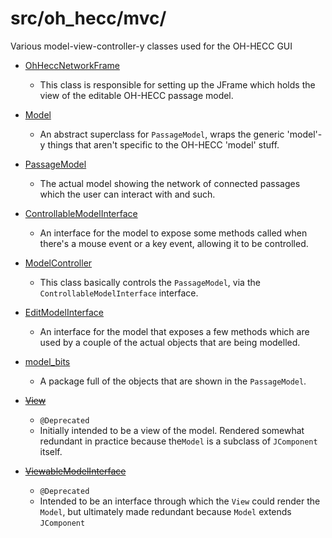 # src/oh_hecc/mvc/

Various model-view-controller-y classes used for the OH-HECC GUI

* [OhHeccNetworkFrame](./OhHeccNetworkFrame.java)
    * This class is responsible for setting up the JFrame which holds the view of the editable
      OH-HECC passage model.
      
* [Model](./Model.java)
    * An abstract superclass for `PassageModel`, wraps the generic 'model'-y things that aren't
      specific to the OH-HECC 'model' stuff.
      
* [PassageModel](./PassageModel.java)
    * The actual model showing the network of connected passages which the user can interact with
      and such.
    
* [ControllableModelInterface](./ControllableModelInterface.java)
    * An interface for the model to expose some methods called when there's a mouse event or
      a key event, allowing it to be controlled.
      
* [ModelController](./ModelController.java)
    * This class basically controls the `PassageModel`, via the `ControllableModelInterface`
      interface.
      
* [EditModelInterface](./EditModelInterface.java)
    * An interface for the model that exposes a few methods which are used by a couple of the
      actual objects that are being modelled.
      
* [model_bits](./model_bits)
    * A package full of the objects that are shown in the `PassageModel`.
    
* ~~[View](./View.java)~~
    * `@Deprecated`
    * Initially intended to be a view of the model. Rendered somewhat redundant in practice
      because the`Model` is a subclass of `JComponent` itself.
      
* ~~[ViewableModelInterface](./ViewableModelInterface.java)~~
    * `@Deprecated`
    * Intended to be an interface through which the `View` could render the `Model`, but
      ultimately made redundant because `Model` extends `JComponent`